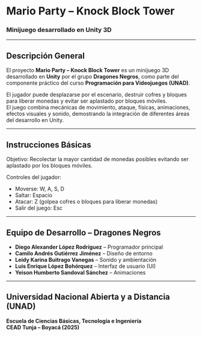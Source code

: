 # Mario Party – Knock Block Tower  
### Minijuego desarrollado en Unity 3D

---

## Descripción General
El proyecto **Mario Party – Knock Block Tower** es un minijuego 3D desarrollado en **Unity** por el grupo **Dragones Negros**, como parte del componente práctico del curso **Programación para Videojuegos (UNAD)**.  

El jugador puede desplazarse por el escenario, destruir cofres y bloques para liberar monedas y evitar ser aplastado por bloques móviles.  
El juego combina mecánicas de movimiento, ataque, físicas, animaciones, efectos visuales y sonido, demostrando la integración de diferentes áreas del desarrollo en Unity.

---

## Instrucciones Básicas

Objetivo: Recolectar la mayor cantidad de monedas posibles evitando ser aplastado por los bloques móviles.  

Controles del jugador:
- Moverse: W, A, S, D  
- Saltar: Espacio  
- Atacar: Z (golpea cofres o bloques para liberar monedas)  
- Salir del juego: Esc  

---

## Equipo de Desarrollo – Dragones Negros

- **Diego Alexander López Rodríguez** – Programador principal  
- **Camilo Andrés Gutiérrez Jiménez** – Diseño de entorno  
- **Leidy Karina Buitrago Vanegas** – Sonido y ambientación  
- **Luis Enrique López Bohórquez** – Interfaz de usuario (UI)  
- **Yeison Humberto Sandoval Sánchez** – Animaciones  

---

## Universidad Nacional Abierta y a Distancia (UNAD)
**Escuela de Ciencias Básicas, Tecnología e Ingeniería**  
**CEAD Tunja – Boyacá (2025)**
